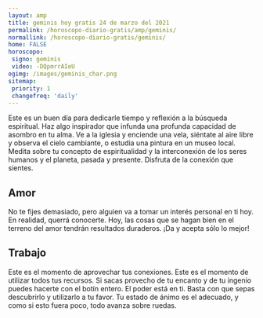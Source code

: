 ```yaml
---
layout: amp
title: geminis hoy gratis 24 de marzo del 2021 
permalink: /horoscopo-diario-gratis/amp/geminis/
normallink: /horoscopo-diario-gratis/geminis/
home: FALSE
horoscopo:
 signo: geminis
 video: -DQpmrrAIeU
ogimg: /images/geminis_char.png
sitemap:
 priority: 1
 changefreq: 'daily'
---
```



Este es un buen día para dedicarle tiempo y reflexión a la búsqueda espiritual. Haz algo inspirador que infunda una profunda capacidad de asombro en tu alma. Ve a la iglesia y enciende una vela, siéntate al aire libre y observa el cielo cambiante, o estudia una pintura en un museo local. Medita sobre tu concepto de espiritualidad y la interconexión de los seres humanos y el planeta, pasada y presente. Disfruta de la conexión que sientes.

## Amor

No te fijes demasiado, pero alguien va a tomar un interés personal en ti hoy. En realidad, querrá conocerte. Hoy, las cosas que se hagan bien en el terreno del amor tendrán resultados duraderos. ¡Da y acepta sólo lo mejor!

## Trabajo

Este es el momento de aprovechar tus conexiones. Este es el momento de utilizar todos tus recursos. Si sacas provecho de tu encanto y de tu ingenio puedes hacerte con el botín entero. El poder está en ti. Basta con que sepas descubrirlo y utilizarlo a tu favor. Tu estado de ánimo es el adecuado, y como si esto fuera poco, todo avanza sobre ruedas.